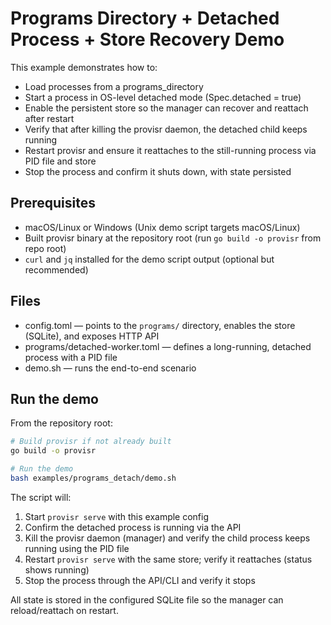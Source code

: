 # Programs Directory + Detached Process + Store Recovery Demo

This example demonstrates how to:
- Load processes from a programs_directory
- Start a process in OS-level detached mode (Spec.detached = true)
- Enable the persistent store so the manager can recover and reattach after restart
- Verify that after killing the provisr daemon, the detached child keeps running
- Restart provisr and ensure it reattaches to the still-running process via PID file and store
- Stop the process and confirm it shuts down, with state persisted

## Prerequisites
- macOS/Linux or Windows (Unix demo script targets macOS/Linux)
- Built provisr binary at the repository root (run `go build -o provisr` from repo root)
- `curl` and `jq` installed for the demo script output (optional but recommended)

## Files
- config.toml — points to the `programs/` directory, enables the store (SQLite), and exposes HTTP API
- programs/detached-worker.toml — defines a long-running, detached process with a PID file
- demo.sh — runs the end-to-end scenario

## Run the demo

From the repository root:

```bash
# Build provisr if not already built
go build -o provisr

# Run the demo
bash examples/programs_detach/demo.sh
```

The script will:
1) Start `provisr serve` with this example config
2) Confirm the detached process is running via the API
3) Kill the provisr daemon (manager) and verify the child process keeps running using the PID file
4) Restart `provisr serve` with the same store; verify it reattaches (status shows running)
5) Stop the process through the API/CLI and verify it stops

All state is stored in the configured SQLite file so the manager can reload/reattach on restart.
